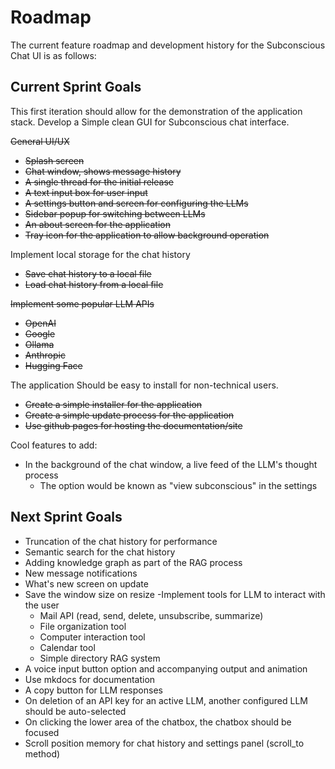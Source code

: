 # Roadmap

The current feature roadmap and development history for the Subconscious Chat UI is as follows:

## Current Sprint Goals

This first iteration should allow for the demonstration of the application stack.
Develop a Simple clean GUI for Subconscious chat interface.

~~General UI/UX~~

- ~~Splash screen~~
- ~~Chat window, shows message history~~
- ~~A single thread for the initial release~~
- ~~A text input box for user input~~
- ~~A settings button and screen for configuring the LLMs~~
- ~~Sidebar popup for switching between LLMs~~
- ~~An about screen for the application~~
- ~~Tray icon for the application to allow background operation~~

Implement local storage for the chat history

- ~~Save chat history to a local file~~
- ~~Load chat history from a local file~~

~~Implement some popular LLM APIs~~

- ~~OpenAI~~
- ~~Google~~
- ~~Ollama~~
- ~~Anthropic~~
- ~~Hugging Face~~

The application Should be easy to install for non-technical users.

- ~~Create a simple installer for the application~~
- ~~Create a simple update process for the application~~
- ~~Use github pages for hosting the documentation/site~~

Cool features to add:

- In the background of the chat window, a live feed of the LLM's thought process
  - The option would be known as "view subconscious" in the settings

## Next Sprint Goals

- Truncation of the chat history for performance
- Semantic search for the chat history
- Adding knowledge graph as part of the RAG process
- New message notifications
- What's new screen on update
- Save the window size on resize
-Implement tools for LLM to interact with the user
  - Mail API (read, send, delete, unsubscribe, summarize)
  - File organization tool
  - Computer interaction tool
  - Calendar tool
  - Simple directory RAG system
- A voice input button option and accompanying output and animation
- Use mkdocs for documentation
- A copy button for LLM responses
- On deletion of an API key for an active LLM, another configured LLM should be auto-selected
- On clicking the lower area of the chatbox, the chatbox should be focused
- Scroll position memory for chat history and settings panel (scroll_to method)
